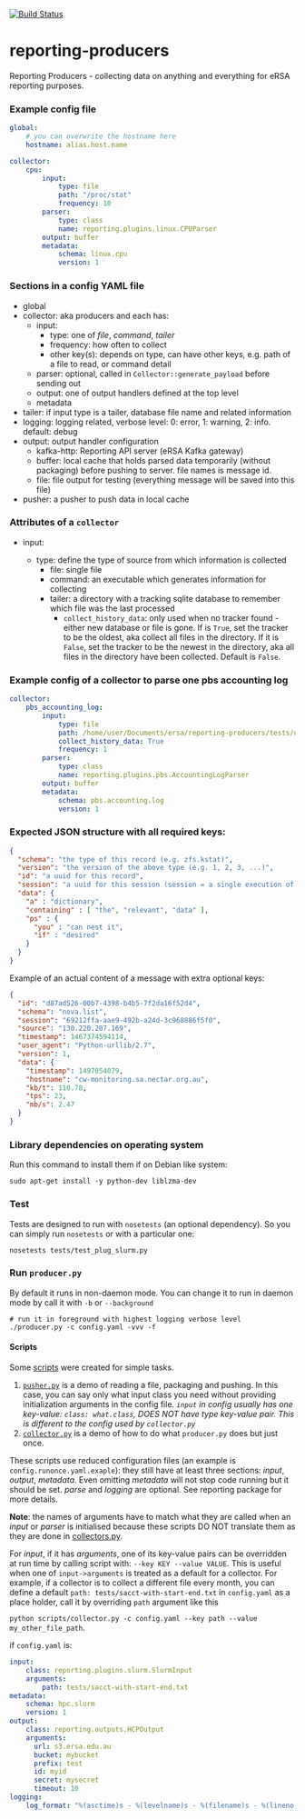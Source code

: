 [![Build Status](https://travis-ci.org/eResearchSA/reporting-producers.svg?branch=master)](https://travis-ci.org/eResearchSA/reporting-producers)

# reporting-producers
Reporting Producers - collecting data on anything and everything for eRSA reporting purposes.

### Example config file

```yaml
global:
    # you can overwrite the hostname here
    hostname: alias.host.name

collector:
    cpu:
        input:
            type: file
            path: "/proc/stat"
            frequency: 10
        parser:
            type: class
            name: reporting.plugins.linux.CPUParser
        output: buffer
        metadata:
            schema: linux.cpu
            version: 1
```

### Sections in a config YAML file

- global
- collector: aka producers and each has:
  - input:
    - type: one of *file*, *command*, *tailer*
    - frequency: how often to collect
    - other key(s): depends on type, can have other keys, e.g. path of a file to read, or command detail
  - parser: optional, called in `Collector::generate_payload` before sending out
  - output: one of output handlers defined at the top level
  - metadata
- tailer: if input type is a tailer, database file name and related information
- logging: logging related, verbose level: 0: error, 1: warning, 2: info. default: debug
- output: output handler configuration
  - kafka-http: Reporting API server (eRSA Kafka gateway)
  - buffer: local cache that holds parsed data temporarily (without packaging)
            before pushing to server. file names is message id.
  - file:  file output for testing (everything message will be saved into this file)
- pusher: a pusher to push data in local cache


### Attributes of a `collector`

- input:

  - type: define the type of source from which information is collected
    - file: single file
    - command: an executable which generates information for collecting
    - tailer: a directory with a tracking sqlite database to remember which file was the last processed
      - `collect_history_data`: only used when no tracker found - either new database or file is gone.
         If is `True`, set the tracker to be the oldest, aka collect all files in the directory. If it is
         `False`, set the tracker to be the newest in the directory, aka all files in the directory have
         been collected. Default is `False`.


### Example config of a collector to parse one pbs accounting log

```yaml
collector:
    pbs_accounting_log:
        input:
            type: file
            path: /home/user/Documents/ersa/reporting-producers/tests/data/pbs_accounting_log/20160102
            collect_history_data: True
            frequency: 1
        parser:
            type: class
            name: reporting.plugins.pbs.AccountingLogParser
        output: buffer
        metadata:
            schema: pbs.accounting.log
            version: 1
```

### Expected JSON structure with all required keys:

```json
{
  "schema": "the type of this record (e.g. zfs.kstat)",
  "version": "the version of the above type (e.g. 1, 2, 3, ...)",
  "id": "a uuid for this record",
  "session": "a uuid for this session (session = a single execution of the producer)",
  "data": {
    "a" : "dictionary",
    "containing" : [ "the", "relevant", "data" ],
    "ps" : {
      "you" : "can nest it",
      "if" : "desired"
    }
  }
}
```

Example of an actual content of a message with extra optional keys:

```json
{
  "id": "d87ad526-00b7-4398-b4b5-7f2da16f52d4",
  "schema": "nova.list",
  "session": "69212ffa-aae9-492b-a24d-3c968886f5f0",
  "source": "130.220.207.169",
  "timestamp": 1467374594114,
  "user_agent": "Python-urllib/2.7",
  "version": 1,
  "data": {
    "timestamp": 1497054079,
    "hostname": "cw-monitoring.sa.nectar.org.au",
    "kb/t": 110.78,
    "tps": 23,
    "mb/s": 2.47
  }
}
```

### Library dependencies on operating system

Run this command to install them if on Debian like system:

`sudo apt-get install -y python-dev liblzma-dev`

### Test

Tests are designed to run with `nosetests` (an optional dependency). So you can simply run `nosetests` or with a particular one:

`nosetests tests/test_plug_slurm.py`

### Run `producer.py`

By default it runs in non-daemon mode. You can change it to run in daemon mode by call it with `-b` or `--background`

```shell
# run it in foreground with highest logging verbose level
./producer.py -c config.yaml -vvv -f
```

#### Scripts

Some [scripts](scripts) were created for simple tasks.
  1. [`pusher.py`](scripts/pusher.py) is a demo of reading a file, packaging and pushing.
     In this case, you can say only what input class you need without providing initialization arguments
     in the config file. *`input` in config usually has one key-value: `class: what.class`, DOES NOT have
     type key-value pair. This is different to the config used by `collector.py`*
  2. [`collector.py`](scripts/collector.py) is a demo of how to do what `producer.py` does but just once.

These scripts use reduced configuration files (an example is `config.runonce.yaml.exaple`): they still
have at least three sections: *input*, *output*, *metadata*.
Even omitting *metadata* will not stop code running but it should be set. *parse* and *logging* are optional.
See reporting package for more details.

**Note**: the names of arguments have to match what they are called when an *input* or *parser* is initialised because
these scripts DO NOT translate them as they are done in [collectors.py](reporting/collectors.py).

For *input*, if it has *arguments*, one of its key-value pairs can be overridden at run time by calling script with:
`--key KEY --value VALUE`. This is useful when one of `input->arguments` is treated as a default for a collector.
For example, if a collector is to collect a different file every month, you can define a default
`path: tests/sacct-with-start-end.txt` in `config.yaml` as a place holder, call it by overriding `path` argument like this

`python scripts/collector.py -c config.yaml --key path --value my_other_file_path`.

if `config.yaml` is:

```yaml
input:
    class: reporting.plugins.slurm.SlurmInput
    arguments:
        path: tests/sacct-with-start-end.txt
metadata:
    schema: hpc.slurm
    version: 1
output:
    class: reporting.outputs.HCPOutput
    arguments:
      url: s3.ersa.edu.au
      bucket: mybucket
      prefix: test
      id: myid
      secret: mysecret
      timeout: 10
logging:
    log_format: "%(asctime)s - %(levelname)s - %(filename)s - %(lineno)d - %(processName)s - %(threadName)s - %(message)s"
```
